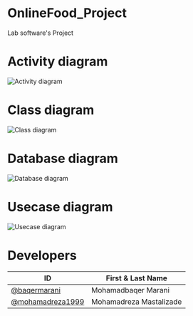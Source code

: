 # OnlineFood_Project
Lab software's Project

# Activity diagram
![Activity diagram](https://uupload.ir/files/izdd_activity_diagram2.jpeg)

# Class diagram
![Class diagram](https://uupload.ir/files/q77i_class_diagram2.jpeg)

# Database diagram
![Database diagram](https://uupload.ir/files/l7m_datebase_diagram2.jpeg)

# Usecase diagram
![Usecase diagram](https://uupload.ir/files/bui7_usecase_diagram2.jpeg)


# Developers
ID | First & Last Name
------------ | -------------
[@baqermarani](https://github.com/baqermarani) | Mohamadbaqer Marani
[@mohamadreza1999](https://github.com/mohamadreza1999) | Mohamadreza Mastalizade
